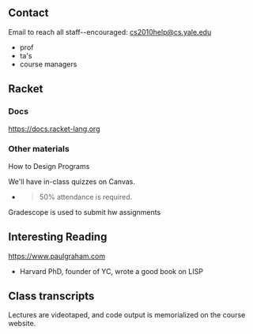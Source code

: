## Contact 
Email to reach all staff--encouraged: cs2010help@cs.yale.edu
- prof
- ta's
- course managers
## Racket
### Docs
https://docs.racket-lang.org
### Other materials
How to Design Programs

We'll have in-class quizzes on Canvas.
- >50% attendance is required.

Gradescope is used to submit hw assignments

## Interesting Reading
https://www.paulgraham.com
- Harvard PhD, founder of YC, wrote a good book on LISP

## Class transcripts
Lectures are videotaped, and code output is memorialized on the course website.